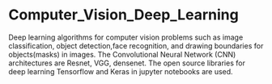 # Computer_Vision_Deep_Learning
Deep learning algorithms for computer vision problems such as image classification, object detection,face recognition,
and drawing boundaries for objects(masks) in images.
The Convolutional Neural Network (CNN) architectures are Resnet, VGG, densenet.
The open source libraries for deep learning Tensorflow and Keras in jupyter notebooks are used.
